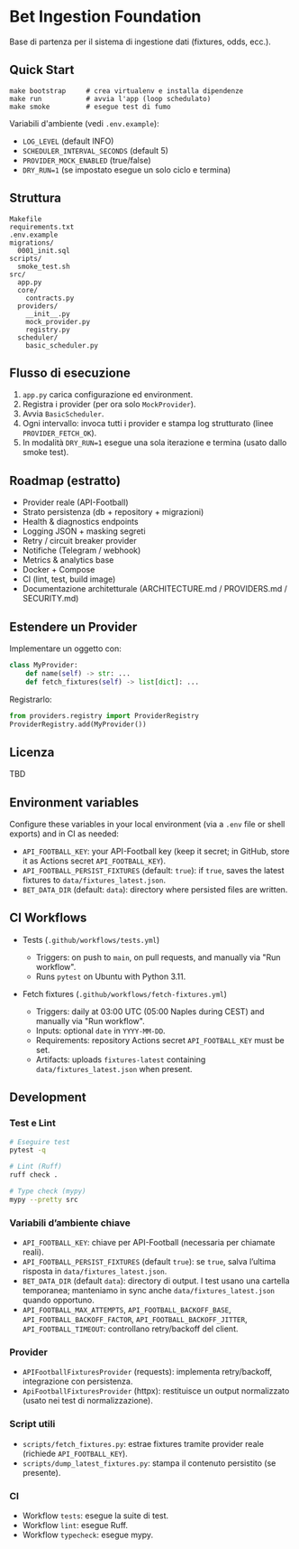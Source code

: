 # Bet Ingestion Foundation

Base di partenza per il sistema di ingestione dati (fixtures, odds, ecc.).

## Quick Start

```
make bootstrap     # crea virtualenv e installa dipendenze
make run           # avvia l'app (loop schedulato)
make smoke         # esegue test di fumo
```

Variabili d'ambiente (vedi `.env.example`):

- `LOG_LEVEL` (default INFO)
- `SCHEDULER_INTERVAL_SECONDS` (default 5)
- `PROVIDER_MOCK_ENABLED` (true/false)
- `DRY_RUN=1` (se impostato esegue un solo ciclo e termina)

## Struttura

```
Makefile
requirements.txt
.env.example
migrations/
  0001_init.sql
scripts/
  smoke_test.sh
src/
  app.py
  core/
    contracts.py
  providers/
    __init__.py
    mock_provider.py
    registry.py
  scheduler/
    basic_scheduler.py
```

## Flusso di esecuzione

1. `app.py` carica configurazione ed environment.
2. Registra i provider (per ora solo `MockProvider`).
3. Avvia `BasicScheduler`.
4. Ogni intervallo: invoca tutti i provider e stampa log strutturato (linee `PROVIDER_FETCH_OK`).
5. In modalità `DRY_RUN=1` esegue una sola iterazione e termina (usato dallo smoke test).

## Roadmap (estratto)

- Provider reale (API-Football)
- Strato persistenza (db + repository + migrazioni)
- Health & diagnostics endpoints
- Logging JSON + masking segreti
- Retry / circuit breaker provider
- Notifiche (Telegram / webhook)
- Metrics & analytics base
- Docker + Compose
- CI (lint, test, build image)
- Documentazione architetturale (ARCHITECTURE.md / PROVIDERS.md / SECURITY.md)

## Estendere un Provider

Implementare un oggetto con:
```python
class MyProvider:
    def name(self) -> str: ...
    def fetch_fixtures(self) -> list[dict]: ...
```

Registrarlo:
```python
from providers.registry import ProviderRegistry
ProviderRegistry.add(MyProvider())
```

## Licenza
TBD

## Environment variables

Configure these variables in your local environment (via a `.env` file or shell exports) and in CI as needed:

- `API_FOOTBALL_KEY`: your API-Football key (keep it secret; in GitHub, store it as Actions secret `API_FOOTBALL_KEY`).
- `API_FOOTBALL_PERSIST_FIXTURES` (default: `true`): if `true`, saves the latest fixtures to `data/fixtures_latest.json`.
- `BET_DATA_DIR` (default: `data`): directory where persisted files are written.

## CI Workflows

- Tests (`.github/workflows/tests.yml`)
  - Triggers: on push to `main`, on pull requests, and manually via "Run workflow".
  - Runs `pytest` on Ubuntu with Python 3.11.

- Fetch fixtures (`.github/workflows/fetch-fixtures.yml`)
  - Triggers: daily at 03:00 UTC (05:00 Naples during CEST) and manually via "Run workflow".
  - Inputs: optional `date` in `YYYY-MM-DD`.
  - Requirements: repository Actions secret `API_FOOTBALL_KEY` must be set.
  - Artifacts: uploads `fixtures-latest` containing `data/fixtures_latest.json` when present.
## Development

### Test e Lint
```bash
# Eseguire test
pytest -q

# Lint (Ruff)
ruff check .

# Type check (mypy)
mypy --pretty src
```

### Variabili d’ambiente chiave
- `API_FOOTBALL_KEY`: chiave per API-Football (necessaria per chiamate reali).
- `API_FOOTBALL_PERSIST_FIXTURES` (default `true`): se `true`, salva l’ultima risposta in `data/fixtures_latest.json`.
- `BET_DATA_DIR` (default `data`): directory di output. I test usano una cartella temporanea; manteniamo in sync anche `data/fixtures_latest.json` quando opportuno.
- `API_FOOTBALL_MAX_ATTEMPTS`, `API_FOOTBALL_BACKOFF_BASE`, `API_FOOTBALL_BACKOFF_FACTOR`, `API_FOOTBALL_BACKOFF_JITTER`, `API_FOOTBALL_TIMEOUT`: controllano retry/backoff del client.

### Provider
- `APIFootballFixturesProvider` (requests): implementa retry/backoff, integrazione con persistenza.
- `ApiFootballFixturesProvider` (httpx): restituisce un output normalizzato (usato nei test di normalizzazione).

### Script utili
- `scripts/fetch_fixtures.py`: estrae fixtures tramite provider reale (richiede `API_FOOTBALL_KEY`).
- `scripts/dump_latest_fixtures.py`: stampa il contenuto persistito (se presente).

### CI
- Workflow `tests`: esegue la suite di test.
- Workflow `lint`: esegue Ruff.
- Workflow `typecheck`: esegue mypy.

